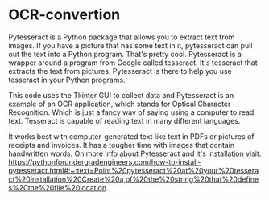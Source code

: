 # OCR-convertion
Pytesseract is a Python package that allows you to extract text from images. If you have a picture that has some text in it, pytesseract can pull out the text into a Python program. That's pretty cool. Pytesseract is a wrapper around a program from Google called tesseract. It's tesseract that extracts the text from pictures. Pytesseract is there to help you use tesseract in your Python programs.

This code uses the Tkinter GUI to collect data and Pytesseract is an example of an OCR application, which stands for Optical Character Recognition.
Which is just a fancy way of saying using a computer to read text. Tesseract is capable of reading text in many different languages.

It works best with computer-generated text like text in PDFs or pictures of receipts and invoices. It has a tougher time with images that contain handwritten words.
On more info about Pytesseract and it's installation visit:  https://pythonforundergradengineers.com/how-to-install-pytesseract.html#:~:text=Point%20pytesseract%20at%20your%20tesseract%20installation%20Create%20a,of%20the%20string%20that%20defines%20the%20file%20location.

